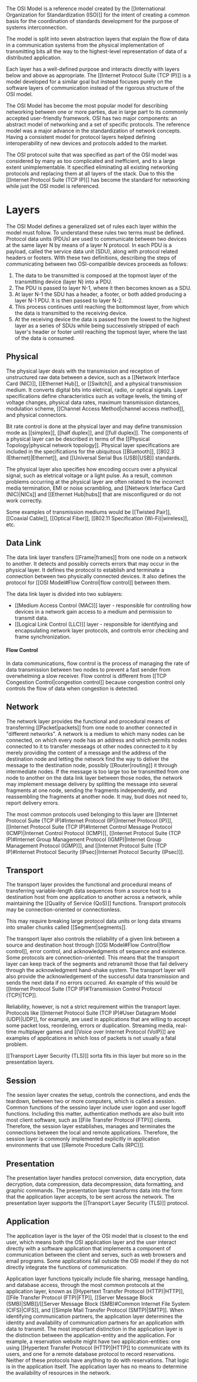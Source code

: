 
The OSI Model is a reference model created by the [[International Organization for Standardization (ISO)]] for the intent of creating a common basis for the coordination of standards development for the purpose of systems interconnection.

The model is split into seven abstraction layers that explain the flow of data in a communication systems from the physical implementation of transmitting bits all the way to the highest-level representation of data of a distributed application.

Each layer has a well-defined purpose and interacts directly with layers below and above as appropriate. The [[Internet Protocol Suite (TCP IP)]] is a model developed for a similar goal but instead focuses purely on the software layers of communication instead of the rigorous structure of the OSI model.

The OSI Model has become the most popular model for describing networking between one or more parties, due in large part to its commonly accepted user-friendly framework. OSI has two major components: an abstract model of networking and a set of specific protocols. The reference model was a major advance in the standardization of network concepts. Having a consistent model for protocol layers helped defining interoperability of new devices and protocols added to the market.

The OSI protocol suite that was specified as part of the OSI model was considered by many as too complicated and inefficient, and to a large extent unimplementable. It specified eliminating all existing networking protocols and replacing them at all layers of the stack. Due to this the [[Internet Protocol Suite (TCP IP)]] has become the standard for networking while just the OSI model is referenced.

# Layers

The OSI Model defines a generalized set of rules each layer within the model must follow. To understand these rules two terms must be defined. Protocol data units (PDUs) are used to communicate between two devices at the same layer N by means of a layer N protocol. In each PDU is a payload, called the service data unit (SDU), along with protocol related headers or footers. WIth these two definitions, describing the steps of communicating between two OSI-compatible devices proceeds as follows:

1. The data to be transmitted is composed at the topmost layer of the transmitting device (layer N) into a PDU.
2. The PDU is passed to layer N-1, where it then becomes known as a SDU.
3. At layer N-1 the SDU has a header, a footer, or both added producing a layer N-1 PDU. It is then passed to layer N-2.
4. This process continues until reaching the bottommost layer, from which the data is transmitted to the receiving device.
5. At the receiving device the data is passed from the lowest to the highest layer as a series of SDUs while being successively stripped of each layer's header or footer until reaching the topmost layer, where the last of the data is consumed.

## Physical

The physical layer deals with the transmission and reception of unstructured raw data between a device, such as a [[Network Interface Card (NIC)]], [[Ethernet Hub]], or [[Switch]], and a physical transmission medium. It converts digital bits into eletrical, radio, or optical signals. Layer specifications define characteristics such as voltage levels, the timing of voltage changes, physical data rates, maximum transmission distances, modulation scheme, [[Channel Access Method|channel access method]], and physical connectors. 

Bit rate control is done at the physical layer and may define transmission mode as [[simplex]], [[half duplex]], and [[full duplex]]. The components of a physical layer can be described in terms of the [[Physical Topology|physical network topology]]. Physical layer specifications are included in the specifications for the ubiquitous [[Bluetooth]], [[802.3 (Ethernet)|Ethernet]], and [[Universal Serial Bus (USB)|USB]] standards. 

The physical layer also specifies how encoding occurs over a physical signal, such as eletrical voltage or a light pulse. As a result, common problems occurring at the physical layer are often related to the incorrect media termination, EMI or noise scrambling, and [[Network Interface Card (NIC)|NICs]] and [[Ethernet Hub|hubs]] that are misconfigured or do not work correctly.

Some examples of transmission mediums would be [[Twisted Pair]], [[Coaxial Cable]], [[Optical Fiber]], [[802.11 Specification (Wi-Fi)|wireless]], etc. 


## Data Link

The data link layer transfers [[Frame|frames]] from one node on a network to another. It detects and possibly corrects errors that may occur in the physical layer. It defines the protocol to establish and terminate a connection between two physically connected devices. It also defines the protocol for [[OSI Model#Flow Control|flow control]] between them.

The data link layer is divided into two sublayers:

- [[Medium Access Control (MAC)]] layer - responsible for controlling how devices in a network gain access to a medium and permission to transmit data.
- [[Logical Link Control (LLC)]] layer - responsible for identifying and encapsulating network layer protocols, and controls error checking and frame synchronization.

#### Flow Control

In data communications, flow control is the process of managing the rate of data transmission between two nodes to prevent a fast sender from overwhelming a slow receiver. Flow control is different from [[TCP Congestion Control|congestion control]] because congestion control only controls the flow of data when congestion is detected. 

## Network

The network layer provides the functional and procedural means of transferring [[Packet|packets]] from one node to another connected in "different networks". A network is a medium to which many nodes can be connected, on which every node has an address and which permits nodes connected to it to transfer messeags ot other nodes connected to it by merely providing the content of a message and the address of the destination node and letting the network find the way to deliver the message to the destination node, possibly [[Router|routing]] it through intermediate nodes. If the message is too large too be transmitted from one node to another on the data link layer between those nodes, the network may implement message delivery by splitting the message into several fragments at one node, sending the fragments independently, and reassembling the fragments at another node. It may, bud does not need to, report delivery errors.

The most common protocols used belonging to this layer are [[Internet Protocol Suite (TCP IP)#Internet Protocol (IP)|Internet Protocol (IP)]], [[Internet Protocol Suite (TCP IP)#Internet Control Message Protocol (ICMP)|Internet Control Protocol (ICMP)]], [[Internet Protocol Suite (TCP IP)#Internet Group Management Protocol (IGMP)|Internet Group Management Protocol (IGMP)]], and [[Internet Protocol Suite (TCP IP)#Internet Protocol Security (IPsec)|Internet Protocol Security (IPsec)]].

## Transport

The transport layer provides the functional and procedural means of transferring variable-length data sequences from a source host to a destination host from one application to another across a network, while maintaining the [[Quality of Service (QoS)]] functions. Transport protocols may be connection-oriented or connectionless.

This may require breaking large protocol data units or long data streams into smaller chunks called [[Segment|segments]].

The transport layer also controls the reliability of a given link between a source and destination host through [[OSI Model#Flow Control|flow control]], error control, and acknowledgments of sequence and existence. Some protocols are connection-oriented. This means that the transport layer can keep track of the segments and retransmit those that fail delivery through the acknowledgment hand-shake system. The transport layer will also provide the acknowledgement of the successful data transmission and sends the next data if no errors occurred. An example of this would be [[Internet Protocol Suite (TCP IP)#Transmission Control Protocol (TCP)|TCP]].

Reliability, however, is not a strict requirement within the transport layer. Protocols like [[Internet Protocol Suite (TCP IP)#User Datagram Model (UDP)|UDP]], for example, are used in applications that are willing to accept some packet loss, reordering, errors or duplication. Streaming media, real-time multiplayer games and [[Voice over Internet Protocol (VoIP)]] are examples of applications in which loss of packets is not usually a fatal problem.

[[Transport Layer Security (TLS)]] sorta fits in this layer but more so in the presentation layers.

## Session

The session layer creates the setup, controls the connections, and ends the teardown, between two or more computers, which is called a session. Common functions of the sessino layer include user logon and user logoff functions. Including this matter, authentication methods are also built into most client software, such as [[File Transfer Protocol (FTP)]] clients. Therefore, the session layer establishes, manages and terminates the connections between the local and remote applications. Therefore, the session layer is commonly implemented explicitly in application environments that use [[Remote Procedure Calls (RPC)]].

## Presentation

The presentation layer handles protocol conversion, data encryption, data decryption, data compression, data decompression, data formatting, and graphic commands. The presentation layer transforms data into the form that the application layer accepts, to be sent across the network. The presentation layer supports the [[Transport Layer Security (TLS)]] protocol.

## Application

The application layer is the layer of the OSI model that is closest to the end user, which means both the OSI application layer and the user interact directly with a software application that implements a component of communication between the client and serves, such as web browsers and email programs. Some applications fall outside the OSI model if they do not directly integrate the functions of communication.

Application layer functions typically include file sharing, message handling, and database access, through the most common protocols at the application layer, known as [[Hypertext Transfer Protocol (HTTP)|HTTP]], [[File Transfer Protocol (FTP)|FTP]], [[Server Message Block (SMB)|SMB]]/[[Server Message Block (SMB)#Common Internet File System (CIFS)|CIFS]], and [[Simple Mail Transfer Protocol (SMTP)|SMTP]]. When identifying communication partners, the application layer determines the identity and availability of communication partners for an application with data to transmit. The most important distinction in the application layer is the distinction between the application-entity and the application. For example, a reservation website might have two application-entities: one using [[Hypertext Transfer Protocol (HTTP)|HTTP]] to communicate with its users, and one for a remote database protocol to record reservations. Neither of these protocols have anything to do with reservations. That logic is in the application itself. The application layer has no means to determine the availability of resources in the network. 